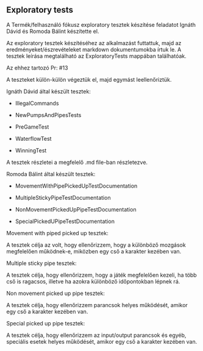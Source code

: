 ﻿## Exploratory tests

A Termék/felhasználó fókusz exploratory tesztek készítése feladatot Ignáth Dávid és Romoda Bálint készítette el.

Az exploratory tesztek készítéséhez az alkalmazást futtattuk, majd az eredményeket/észrevételeket markdown dokumentumokba írtuk le. A tesztek leírása megtalálható az ExploratoryTests mappában találhatóak.

Az ehhez tartozó Pr: #13

A teszteket külön-külön végeztük el, majd egymást leellenőriztük.

Ignáth Dávid által készült tesztek:

- IllegalCommands

- NewPumpsAndPipesTests

- PreGameTest

- WaterflowTest

- WinningTest

A tesztek részletei a megfelelő .md file-ban részletezve.

Romoda Bálint által készült tesztek:

- MovementWithPipePickedUpTestDocumentation

- MultipleStickyPipeTestDocumentation

- NonMovementPickedUpPipeTestDocumentation

- SpecialPickedUPipeTestDocumentation

Movement with piped picked up tesztek:

A tesztek célja az volt, hogy ellenőrizzem, hogy a különböző mozgások megfelelően működnek-e, miközben egy cső a karakter kezében van.

Multiple sticky pipe tesztek:

A tesztek célja, hogy ellenőrizzem, hogy a játék megfelelően kezeli, ha több cső is ragacsos, illetve ha azokra különböző időpontokban lépnek rá.

Non movement picked up pipe tesztek:

A tesztek célja, hogy ellenőrizzem parancsok helyes működését, amikor egy cső a karakter kezében van.

Special picked up pipe tesztek:

A tesztek célja, hogy ellenőrizzem az input/output parancsok és egyéb, speciális esetek helyes működését, amikor egy cső a karakter kezében van.
